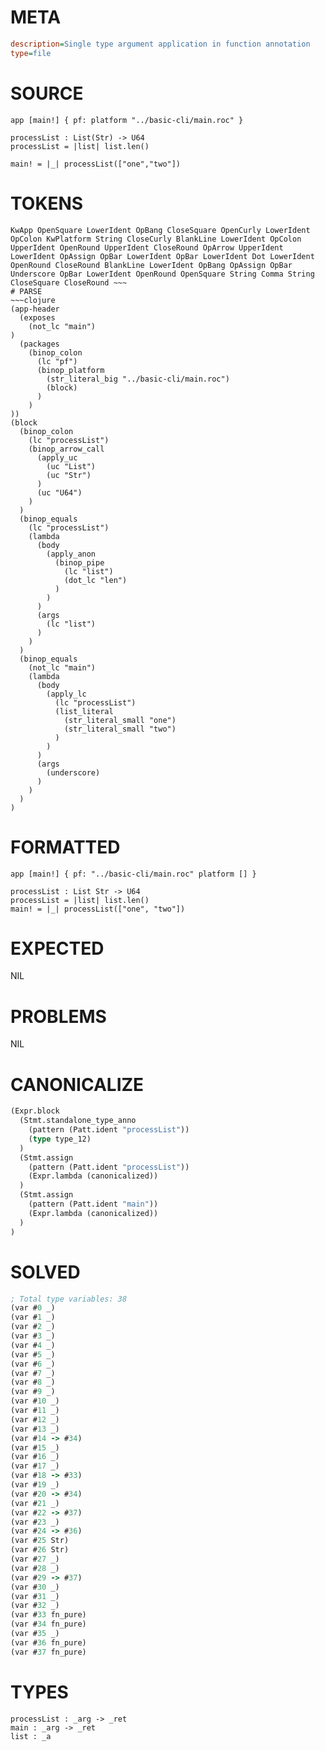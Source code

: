 # META
~~~ini
description=Single type argument application in function annotation
type=file
~~~
# SOURCE
~~~roc
app [main!] { pf: platform "../basic-cli/main.roc" }

processList : List(Str) -> U64
processList = |list| list.len()

main! = |_| processList(["one","two"])
~~~
# TOKENS
~~~text
KwApp OpenSquare LowerIdent OpBang CloseSquare OpenCurly LowerIdent OpColon KwPlatform String CloseCurly BlankLine LowerIdent OpColon UpperIdent OpenRound UpperIdent CloseRound OpArrow UpperIdent LowerIdent OpAssign OpBar LowerIdent OpBar LowerIdent Dot LowerIdent OpenRound CloseRound BlankLine LowerIdent OpBang OpAssign OpBar Underscore OpBar LowerIdent OpenRound OpenSquare String Comma String CloseSquare CloseRound ~~~
# PARSE
~~~clojure
(app-header
  (exposes
    (not_lc "main")
)
  (packages
    (binop_colon
      (lc "pf")
      (binop_platform
        (str_literal_big "../basic-cli/main.roc")
        (block)
      )
    )
))
(block
  (binop_colon
    (lc "processList")
    (binop_arrow_call
      (apply_uc
        (uc "List")
        (uc "Str")
      )
      (uc "U64")
    )
  )
  (binop_equals
    (lc "processList")
    (lambda
      (body
        (apply_anon
          (binop_pipe
            (lc "list")
            (dot_lc "len")
          )
        )
      )
      (args
        (lc "list")
      )
    )
  )
  (binop_equals
    (not_lc "main")
    (lambda
      (body
        (apply_lc
          (lc "processList")
          (list_literal
            (str_literal_small "one")
            (str_literal_small "two")
          )
        )
      )
      (args
        (underscore)
      )
    )
  )
)
~~~
# FORMATTED
~~~roc
app [main!] { pf: "../basic-cli/main.roc" platform [] }

processList : List Str -> U64
processList = |list| list.len()
main! = |_| processList(["one", "two"])
~~~
# EXPECTED
NIL
# PROBLEMS
NIL
# CANONICALIZE
~~~clojure
(Expr.block
  (Stmt.standalone_type_anno
    (pattern (Patt.ident "processList"))
    (type type_12)
  )
  (Stmt.assign
    (pattern (Patt.ident "processList"))
    (Expr.lambda (canonicalized))
  )
  (Stmt.assign
    (pattern (Patt.ident "main"))
    (Expr.lambda (canonicalized))
  )
)
~~~
# SOLVED
~~~clojure
; Total type variables: 38
(var #0 _)
(var #1 _)
(var #2 _)
(var #3 _)
(var #4 _)
(var #5 _)
(var #6 _)
(var #7 _)
(var #8 _)
(var #9 _)
(var #10 _)
(var #11 _)
(var #12 _)
(var #13 _)
(var #14 -> #34)
(var #15 _)
(var #16 _)
(var #17 _)
(var #18 -> #33)
(var #19 _)
(var #20 -> #34)
(var #21 _)
(var #22 -> #37)
(var #23 _)
(var #24 -> #36)
(var #25 Str)
(var #26 Str)
(var #27 _)
(var #28 _)
(var #29 -> #37)
(var #30 _)
(var #31 _)
(var #32 _)
(var #33 fn_pure)
(var #34 fn_pure)
(var #35 _)
(var #36 fn_pure)
(var #37 fn_pure)
~~~
# TYPES
~~~roc
processList : _arg -> _ret
main : _arg -> _ret
list : _a
~~~
